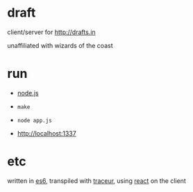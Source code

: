 # draft

client/server for <http://drafts.in>

unaffiliated with wizards of the coast

# run

- [node.js](http://nodejs.org/)

- `make`

- `node app.js`

- <http://localhost:1337>

# etc

written in [es6], transpiled with [traceur], using [react] on the client

[es6]: https://github.com/lukehoban/es6features
[traceur]: https://github.com/google/traceur-compiler
[react]: https://github.com/facebook/react
